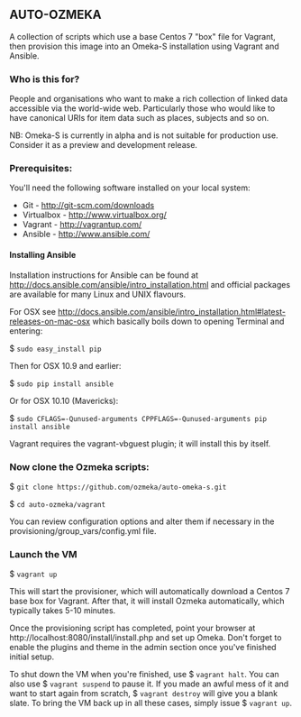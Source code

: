 ## AUTO-OZMEKA

A collection of scripts which use a base Centos 7 "box" file for Vagrant, 
then provision this image into an Omeka-S installation using Vagrant and Ansible.


### Who is this for?

People and organisations who want to make a rich collection of linked data 
accessible via the world-wide web.  Particularly those who would like to have
canonical URIs for item data such as places, subjects and so on.

NB:  Omeka-S is currently in alpha and is not suitable for production use.  Consider it as a preview and development release.


### Prerequisites:  

You'll need the following software installed on your local system:

- Git - http://git-scm.com/downloads
- Virtualbox - http://www.virtualbox.org/
- Vagrant - http://vagrantup.com/
- Ansible - http://www.ansible.com/


#### Installing Ansible

Installation instructions for Ansible can be found at 
http://docs.ansible.com/ansible/intro_installation.html and official packages 
are available for many Linux and UNIX flavours.

For OSX see 
http://docs.ansible.com/ansible/intro_installation.html#latest-releases-on-mac-osx 
which basically boils down to opening Terminal and entering:

$ ```sudo easy_install pip```

Then for OSX 10.9 and earlier: 

$ ```sudo pip install ansible```

Or for OSX 10.10 (Mavericks): 

$ ```sudo CFLAGS=-Qunused-arguments CPPFLAGS=-Qunused-arguments pip install ansible```

Vagrant requires the vagrant-vbguest plugin; it will install this by itself.


### Now clone the Ozmeka scripts:

$ ```git clone https://github.com/ozmeka/auto-omeka-s.git```

$ ```cd auto-ozmeka/vagrant```

You can review configuration options and alter them if necessary in the 
provisioning/group_vars/config.yml file.


### Launch the VM

$ ```vagrant up```

This will start the provisioner, which will automatically download a Centos 7 
base box for Vagrant.  After that, it will install Ozmeka automatically, which 
typically takes 5-10 minutes.

Once the provisioning script has completed, point your browser 
at http://localhost:8080/install/install.php and set up Omeka.  Don't forget to 
enable the plugins and theme in the admin section once you've finished initial 
setup.

To shut down the VM when you're finished, use $ ```vagrant halt```.  You can 
also use $ ```vagrant suspend``` to pause it.  If you made an awful mess of it 
and want to start again from scratch, $ ```vagrant destroy``` will give you a 
blank slate.  To bring the VM back up in all these cases, simply issue 
$ ```vagrant up```.

